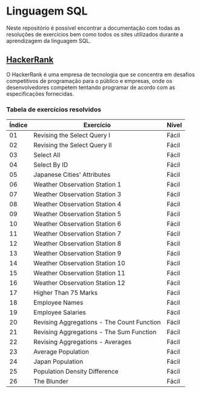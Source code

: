 # **Linguagem SQL**
Neste repositório é possível encontrar a documentação com todas as resoluções de exercícios bem como todos os sites utilizados durante a aprendizagem da linguagem SQL.


## **[HackerRank](https://www.hackerrank.com/)**
O HackerRank é uma empresa de tecnologia que se concentra em desafios competitivos de programação para o público e empresas, onde os desenvolvedores competem tentando programar de acordo com as especificações fornecidas.

### **Tabela de exercícios resolvidos**

|Índice|Exercício|Nível|
|--|--|--|
|01|Revising the Select Query I|Fácil|
|02|Revising the Select Query II|Fácil|
|03|Select All|Fácil|
|04|Select By ID|Fácil|
|05|Japanese Cities' Attributes|Fácil|
|06|Weather Observation Station 1|Fácil|
|07|Weather Observation Station 3|Fácil|
|08|Weather Observation Station 4|Fácil|
|09|Weather Observation Station 5|Fácil|
|10|Weather Observation Station 6|Fácil|
|11|Weather Observation Station 7|Fácil|
|12|Weather Observation Station 8|Fácil|
|13|Weather Observation Station 9|Fácil|
|14|Weather Observation Station 10|Fácil|
|15|Weather Observation Station 11|Fácil|
|16|Weather Observation Station 12|Fácil|
|17|Higher Than 75 Marks|Fácil|
|18|Employee Names|Fácil|
|19|Employee Salaries|Fácil|
|20|Revising Aggregations - The Count Function|Fácil|
|21|Revising Aggregations - The Sum Function|Fácil|
|22|Revising Aggregations - Averages|Fácil|
|23|Average Population|Fácil|
|24|Japan Population|Fácil|
|25|Population Density Difference|Fácil|
|26|The Blunder|Fácil|
